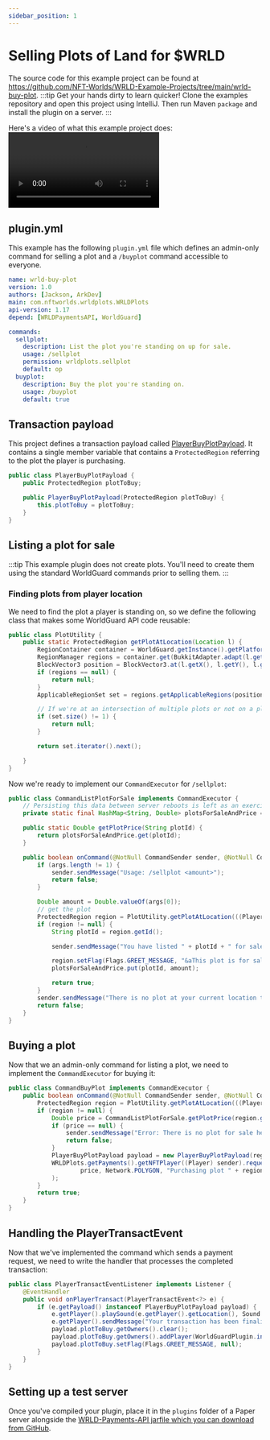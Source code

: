 ```yaml
---
sidebar_position: 1
---
```


# Selling Plots of Land for $WRLD

The source code for this example project can be found at https://github.com/NFT-Worlds/WRLD-Example-Projects/tree/main/wrld-buy-plot.
:::tip
Get your hands dirty to learn quicker! Clone the examples repository and open this project using IntelliJ. Then run Maven `package` and install the plugin on a server.
:::

Here's a video of what this example project does:
<video controls src="/img/2022-02-22.out.mp4"></video>

## plugin.yml
This example has the following `plugin.yml` file which defines an admin-only command for selling a plot and a `/buyplot` command accessible to everyone.
```yml
name: wrld-buy-plot
version: 1.0
authors: [Jackson, ArkDev]
main: com.nftworlds.wrldplots.WRLDPlots
api-version: 1.17
depend: [WRLDPaymentsAPI, WorldGuard]

commands:
  sellplot:
    description: List the plot you're standing on up for sale.
    usage: /sellplot
    permission: wrldplots.sellplot
    default: op
  buyplot:
    description: Buy the plot you're standing on.
    usage: /buyplot
    default: true


```

## Transaction payload
This project defines a transaction payload called [PlayerBuyPlotPayload](https://github.com/NFT-Worlds/WRLD-Example-Projects/blob/main/wrld-buy-plot/src/main/java/com/nftworlds/wrldplots/PlayerBuyPlotPayload.java). It contains a single member variable that contains a `ProtectedRegion` referring to the plot the player is purchasing.
```java
public class PlayerBuyPlotPayload {
    public ProtectedRegion plotToBuy;

    public PlayerBuyPlotPayload(ProtectedRegion plotToBuy) {
        this.plotToBuy = plotToBuy;
    }
}
```

## Listing a plot for sale
:::tip
This example plugin does not create plots. You'll need to create them using the standard WorldGuard commands prior to selling them.
:::
### Finding plots from player location
We need to find the plot a player is standing on, so we define the following class that makes some WorldGuard API code reusable:
```java
public class PlotUtility {
    public static ProtectedRegion getPlotAtLocation(Location l) {
        RegionContainer container = WorldGuard.getInstance().getPlatform().getRegionContainer();
        RegionManager regions = container.get(BukkitAdapter.adapt(l.getWorld()));
        BlockVector3 position = BlockVector3.at(l.getX(), l.getY(), l.getZ());
        if (regions == null) {
            return null;
        }
        ApplicableRegionSet set = regions.getApplicableRegions(position);

        // If we're at an intersection of multiple plots or not on a plot, abort.
        if (set.size() != 1) {
            return null;
        }

        return set.iterator().next();

    }
}
```
Now we're ready to implement our `CommandExecutor` for `/sellplot`:
```java
public class CommandListPlotForSale implements CommandExecutor {
    // Persisting this data between server reboots is left as an exercise to the developer.
    private static final HashMap<String, Double> plotsForSaleAndPrice = new HashMap<>();

    public static Double getPlotPrice(String plotId) {
        return plotsForSaleAndPrice.get(plotId);
    }

    public boolean onCommand(@NotNull CommandSender sender, @NotNull Command command, @NotNull String label, @NotNull String[] args) {
        if (args.length != 1) {
            sender.sendMessage("Usage: /sellplot <amount>");
            return false;
        }

        Double amount = Double.valueOf(args[0]);
        // get the plot
        ProtectedRegion region = PlotUtility.getPlotAtLocation(((Player) sender).getLocation());
        if (region != null) {
            String plotId = region.getId();

            sender.sendMessage("You have listed " + plotId + " for sale for " + amount + " WLRD.");

            region.setFlag(Flags.GREET_MESSAGE, "&aThis plot is for sale for &6" + amount + " WRLD&f. Run /buyplot to purchase it!");
            plotsForSaleAndPrice.put(plotId, amount);

            return true;
        }
        sender.sendMessage("There is no plot at your current location to sell!");
        return false;
    }
}
```

## Buying a plot
Now that we an admin-only command for listing a plot, we need to implement the `CommandExecutor` for buying it:
```java
public class CommandBuyPlot implements CommandExecutor {
    public boolean onCommand(@NotNull CommandSender sender, @NotNull Command command, @NotNull String label, @NotNull String[] args) {
        ProtectedRegion region = PlotUtility.getPlotAtLocation(((Player)sender).getLocation());
        if (region != null) {
            Double price = CommandListPlotForSale.getPlotPrice(region.getId());
            if (price == null) {
                sender.sendMessage("Error: There is no plot for sale here!");
                return false;
            }
            PlayerBuyPlotPayload payload = new PlayerBuyPlotPayload(region);
            WRLDPlots.getPayments().getNFTPlayer((Player) sender).requestWRLD(
                    price, Network.POLYGON, "Purchasing plot " + region.getId(), payload
            );
        }
        return true;
    }
}
```

## Handling the PlayerTransactEvent

Now that we've implemented the command which sends a payment request, we need to write the handler that processes the completed transaction:
```java
public class PlayerTransactEventListener implements Listener {
    @EventHandler
    public void onPlayerTransact(PlayerTransactEvent<?> e) {
        if (e.getPayload() instanceof PlayerBuyPlotPayload payload) {
            e.getPlayer().playSound(e.getPlayer().getLocation(), Sound.ENTITY_EXPERIENCE_ORB_PICKUP, 15, 0.5F);
            e.getPlayer().sendMessage("Your transaction has been finalized, enjoy your new plot!");
            payload.plotToBuy.getOwners().clear();
            payload.plotToBuy.getOwners().addPlayer(WorldGuardPlugin.inst().wrapPlayer(e.getPlayer()));
            payload.plotToBuy.setFlag(Flags.GREET_MESSAGE, null);
        }
    }
}
```

## Setting up a test server
Once you've compiled your plugin, place it in the `plugins` folder of a Paper server alongside the [WRLD-Payments-API jarfile which you can download from GitHub](https://github.com/NFT-Worlds/WRLD-Payments-API/releases).